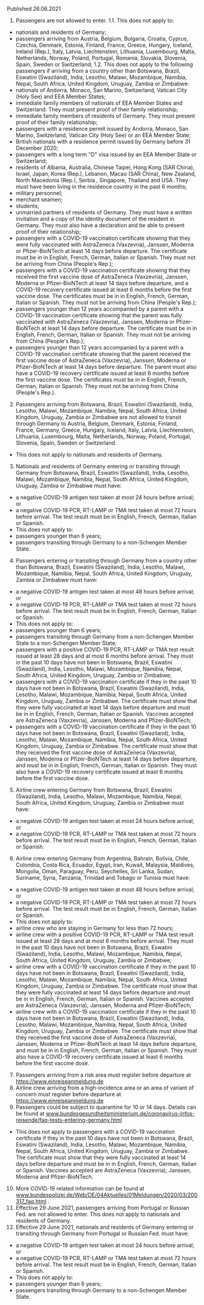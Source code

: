 Published 26.06.2021
1. Passengers are not allowed to enter.
1.1. This does not apply to:
- nationals and residents of Germany;
- passengers arriving from Austria, Belgium, Bulgaria, Croatia, Cyprus, Czechia, Denmark, Estonia, Finland, France, Greece, Hungary, Iceland, Ireland (Rep.), Italy, Latvia, Liechtenstein, Lithuania, Luxembourg, Malta, Netherlands, Norway, Poland, Portugal, Romania, Slovakia, Slovenia, Spain, Sweden or Switzerland;
1.2. This does not apply to the following passengers if arriving from a country other than Botswana, Brazil, Eswatini (Swaziland), India, Lesotho, Malawi, Mozambique, Namibia, Nepal, South Africa, United Kingdom, Uruguay, Zambia or Zimbabwe:
- nationals of Andorra, Monaco, San Marino, Switzerland, Vatican City (Holy See) and EEA Member States;
- immediate family members of nationals of EEA Member States and Switzerland. They must present proof of their family relationship;
- immediate family members of residents of Germany. They must present proof of their family relationship;
- passengers with a residence permit issued by Andorra, Monaco, San Marino, Switzerland, Vatican City (Holy See) or an EEA Member State;
- British nationals with a residence permit issued by Germany before 31 December 2020;
- passengers with a long term "D" visa issued by an EEA Member State or Switzerland;
- residents of Albania, Australia, Chinese Taipei, Hong Kong (SAR China), Israel, Japan, Korea (Rep.), Lebanon, Macao (SAR China), New Zealand, North Macedonia (Rep.), Serbia , Singapore, Thailand and USA. They must have been living in the residence country in the past 6 months;
- military personnel;
- merchant seamen;
- students;
- unmarried partners of residents of Germany. They must have a written invitation and a copy of the identity document of the resident in Germany. They must also have a declaration and be able to present proof of their relationship;
- passengers with a COVID-19 vaccination certificate showing that they were fully vaccinated with AstraZeneca (Vaxzevria), Janssen, Moderna or Pfizer-BioNTech at least 14 days before departure. The certificate must be in in English, French, German, Italian or Spanish. They must not be arriving from China (People's Rep.);
- passengers with a COVID-19 vaccination certificate showing that they received the first vaccine dose of AstraZeneca (Vaxzevria), Janssen, Moderna or Pfizer-BioNTech at least 14 days before departure, and a COVID-19 recovery certificate issued at least 6 months before the first vaccine dose. The certificates must be in in English, French, German, Italian or Spanish. They must not be arriving from China (People's Rep.);
- passengers younger than 12 years accompanied by a parent with a COVID-19 vaccination certificate showing that the parent was fully vaccinated with AstraZeneca (Vaxzevria), Janssen, Moderna or Pfizer-BioNTech at least 14 days before departure. The certificate must be in in English, French, German, Italian or Spanish. They must not be arriving from China (People's Rep.);
- passengers younger than 12 years accompanied by a parent with a COVID-19 vaccination certificate showing that the parent received the first vaccine dose of AstraZeneca (Vaxzevria), Janssen, Moderna or Pfizer-BioNTech at least 14 days before departure. The parent must also have a COVID-19 recovery certificate issued at least 6 months before the first vaccine dose. The certificates must be in in English, French, German, Italian or Spanish. They must not be arriving from China (People's Rep.).
2. Passengers arriving from Botswana, Brazil, Eswatini (Swaziland), India, Lesotho, Malawi, Mozambique, Namibia, Nepal, South Africa, United Kingdom, Uruguay, Zambia or Zimbabwe are not allowed to transit through Germany to Austria, Belgium, Denmark, Estonia, Finland, France, Germany, Greece, Hungary, Iceland, Italy, Latvia, Liechtenstein, Lithuania, Luxembourg, Malta, Netherlands, Norway, Poland, Portugal, Slovenia, Spain, Sweden or Switzerland.
- This does not apply to nationals and residents of Germany.
3. Nationals and residents of Germany entering or transiting through Germany from Botswana, Brazil, Eswatini (Swaziland), India, Lesotho, Malawi, Mozambique, Namibia, Nepal, South Africa, United Kingdom, Uruguay, Zambia or Zimbabwe must have:
- a negative COVID-19 antigen test taken at most 24 hours before arrival; or
- a negative COVID-19 PCR, RT-LAMP or TMA test taken at most 72 hours before arrival.
The test result must be in English, French, German, Italian or Spanish.
- This does not apply to:
- passengers younger than 6 years;
- passengers transiting through Germany to a non-Schengen Member State.
4. Passengers entering or transiting through Germany from a country other than Botswana, Brazil, Eswatini (Swaziland), India, Lesotho, Malawi, Mozambique, Namibia, Nepal, South Africa, United Kingdom, Uruguay, Zambia or Zimbabwe must have:
- a negative COVID-19 antigen test taken at most 48 hours before arrival; or
- a negative COVID-19 PCR, RT-LAMP or TMA test taken at most 72 hours before arrival.
The test result must be in English, French, German, Italian or Spanish.
- This does not apply to:
- passengers younger than 6 years;
- passengers transiting through Germany from a non-Schengen Member State to a non-Schengen Member State;
- passengers with a positive COVID-19 PCR, RT-LAMP or TMA test result issued at least 28 days and at most 6 months before arrival. They must in the past 10 days have not been in Botswana, Brazil, Eswatini (Swaziland), India, Lesotho, Malawi, Mozambique, Namibia, Nepal, South Africa, United Kingdom, Uruguay, Zambia or Zimbabwe;
- passengers with a COVID-19 vaccination certificate if they in the past 10 days have not been in Botswana, Brazil, Eswatini (Swaziland), India, Lesotho, Malawi, Mozambique, Namibia, Nepal, South Africa, United Kingdom, Uruguay, Zambia or Zimbabwe. The certificate must show that they were fully vaccinated at least 14 days before departure and must be in in English, French, German, Italian or Spanish. Vaccines accepted are AstraZeneca (Vaxzevria), Janssen, Moderna and Pfizer-BioNTech;
- passengers with a COVID-19 vaccination certificate if they in the past 10 days have not been in Botswana, Brazil, Eswatini (Swaziland), India, Lesotho, Malawi, Mozambique, Namibia, Nepal, South Africa, United Kingdom, Uruguay, Zambia or Zimbabwe. The certificate must show that they received the first vaccine dose of AstraZeneca (Vaxzevria), Janssen, Moderna or Pfizer-BioNTech at least 14 days before departure, and must be in in English, French, German, Italian or Spanish. They must also have a COVID-19 recovery certificate issued at least 6 months before the first vaccine dose.
5. Airline crew entering Germany from Botswana, Brazil, Eswatini (Swaziland), India, Lesotho, Malawi, Mozambique, Namibia, Nepal, South Africa, United Kingdom, Uruguay, Zambia or Zimbabwe must have:
- a negative COVID-19 antigen test taken at most 24 hours before arrival; or
- a negative COVID-19 PCR, RT-LAMP or TMA test taken at most 72 hours before arrival.
The test result must be in English, French, German, Italian or Spanish.
6. Airline crew entering Germany from Argentina, Bahrain, Bolivia, Chile, Colombia, Costa Rica, Ecuador, Egypt, Iran, Kuwait, Malaysia, Maldives, Mongolia, Oman, Paraguay, Peru, Seychelles, Sri Lanka, Sudan, Suriname, Syria, Tanzania, Trinidad and Tobago or Tunisia must have:
- a negative COVID-19 antigen test taken at most 48 hours before arrival; or
- a negative COVID-19 PCR, RT-LAMP or TMA test taken at most 72 hours before arrival.
The test result must be in English, French, German, Italian or Spanish.
- This does not apply to:
- airline crew who are staying in Germany for less than 72 hours;
- airline crew with a positive COVID-19 PCR, RT-LAMP or TMA test result issued at least 28 days and at most 6 months before arrival. They must in the past 10 days have not been in Botswana, Brazil, Eswatini (Swaziland), India, Lesotho, Malawi, Mozambique, Namibia, Nepal, South Africa, United Kingdom, Uruguay, Zambia or Zimbabwe;
- airline crew with a COVID-19 vaccination certificate if they in the past 10 days have not been in Botswana, Brazil, Eswatini (Swaziland), India, Lesotho, Malawi, Mozambique, Namibia, Nepal, South Africa, United Kingdom, Uruguay, Zambia or Zimbabwe. The certificate must show that they were fully vaccinated at least 14 days before departure and must be in in English, French, German, Italian or Spanish. Vaccines accepted are AstraZeneca (Vaxzevria), Janssen, Moderna and Pfizer-BioNTech;
- airline crew with a COVID-19 vaccination certificate if they in the past 10 days have not been in Botswana, Brazil, Eswatini (Swaziland), India, Lesotho, Malawi, Mozambique, Namibia, Nepal, South Africa, United Kingdom, Uruguay, Zambia or Zimbabwe. The certificate must show that they received the first vaccine dose of AstraZeneca (Vaxzevria), Janssen, Moderna or Pfizer-BioNTech at least 14 days before departure, and must be in in English, French, German, Italian or Spanish. They must also have a COVID-19 recovery certificate issued at least 6 months before the first vaccine dose.
7. Passengers arriving from a risk area must register before departure at <a href="https://www.einreiseanmeldung.de">https://www.einreiseanmeldung.de</a> 
8. Airline crew arriving from a high-incidence area or an area of variant of concern must register before departure at <a href="https://www.einreiseanmeldung.de">https://www.einreiseanmeldung.de</a> 
9. Passengers could be subject to quarantine for 10 or 14 days. Details can be found at
<a href="http://www.bundesgesundheitsministerium.de/coronavirus-infos-reisende/faq-tests-entering-germany.html">www.bundesgesundheitsministerium.de/coronavirus-infos-reisende/faq-tests-entering-germany.html</a> 
- This does not apply to passengers with a COVID-19 vaccination certificate if they in the past 10 days have not been in Botswana, Brazil, Eswatini (Swaziland), India, Lesotho, Malawi, Mozambique, Namibia, Nepal, South Africa, United Kingdom, Uruguay, Zambia or Zimbabwe. The certificate must show that they were fully vaccinated at least 14 days before departure and must be in in English, French, German, Italian or Spanish. Vaccines accepted are AstraZeneca (Vaxzevria), Janssen, Moderna and Pfizer-BioNTech.
10. More COVID-19 related information can be found at <a href="http://www.bundespolizei.de/Web/DE/04Aktuelles/01Meldungen/2020/03/200317_faq.html">www.bundespolizei.de/Web/DE/04Aktuelles/01Meldungen/2020/03/200317_faq.html</a> .
11. Effective 29 June 2021, passengers arriving from Portugal or Russian Fed. are not allowed to enter.
This does not apply to nationals and residents of Germany.
12. Effective 29 June 2021, nationals and residents of Germany entering or transiting through Germany from Portugal or Russian Fed. must have:
- a negative COVID-19 antigen test taken at most 24 hours before arrival; or
- a negative COVID-19 PCR, RT-LAMP or TMA test taken at most 72 hours before arrival.
The test result must be in English, French, German, Italian or Spanish.
- This does not apply to:
- passengers younger than 6 years;
- passengers transiting through Germany to a non-Schengen Member State.

